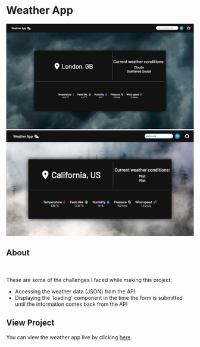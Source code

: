 # Weather App
![preview-img1](https://github.com/brajpatel/weather-app/blob/main/images/preview-img1.jpg)
![preview-img2](https://github.com/brajpatel/weather-app/blob/main/images/preview-img2.jpg)
## About

<br/><br/>
These are some of the challenges I faced while making this project:
- Accessing the weather data (JSON) from the API
- Displaying the 'loading' component in the time the form is submitted until the information comes back from the API
## View Project
You can view the weather app live by clicking [here](https://brajpatel.github.io/weather-app/).
